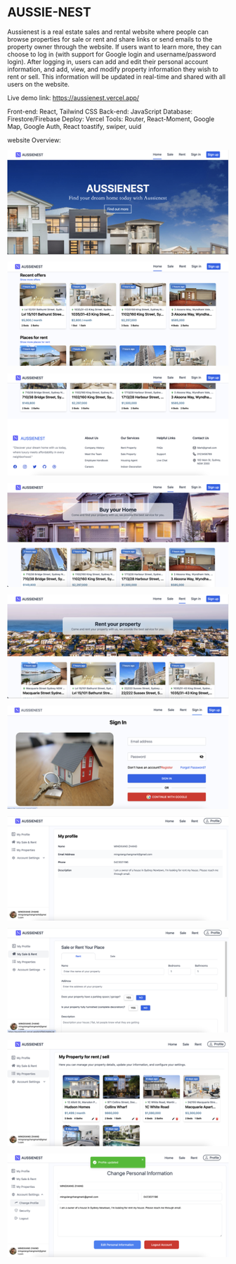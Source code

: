 # AUSSIE-NEST

Aussienest is a real estate sales and rental website where people can browse properties for sale or rent and share links or send emails to the property owner through the website. If users want to learn more, they can choose to log in (with support for Google login and username/password login). After logging in, users can add and edit their personal account information, and add, view, and modify property information they wish to rent or sell. This information will be updated in real-time and shared with all users on the website.

Live demo link: https://aussienest.vercel.app/

Front-end: React, Tailwind CSS
Back-end: JavaScript
Database: Firestore/Firebase
Deploy: Vercel
Tools: Router, React-Moment, Google Map, Google Auth, React toastify, swiper, uuid

website Overview:

![alt text](./readme_picture/image1.png)

![alt text](./readme_picture/image2.png)

![alt text](./readme_picture/image3.png)

![alt text](./readme_picture/image4.png)

![alt text](./readme_picture/image5.png)

![alt text](./readme_picture/image6.png)

![alt text](./readme_picture/image7.png)

![alt text](./readme_picture/image8.png)

![alt text](./readme_picture/image9.png)

![alt text](./readme_picture/image10.png)

